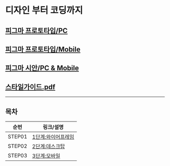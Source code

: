# 디자인 부터 코딩까지

## [피그마 프로토타입/PC](https://www.figma.com/proto/jxefLoweNEDGO2Z2UIfEJQ/%EB%94%94%EC%9E%90%EC%9D%B8%EB%B6%80%ED%84%B0%EC%BD%94%EB%94%A9%EA%B9%8C%EC%A7%80%2FNEW?page-id=558%3A778&node-id=2716-680&m=dev&scaling=min-zoom&content-scaling=fixed&t=n9m4rM6NhFSGOL54-1)

## [피그마 프로토타입/Mobile](https://www.figma.com/proto/jxefLoweNEDGO2Z2UIfEJQ/%EB%94%94%EC%9E%90%EC%9D%B8%EB%B6%80%ED%84%B0%EC%BD%94%EB%94%A9%EA%B9%8C%EC%A7%80%2FNEW?page-id=558%3A778&node-id=2729-2257&viewport=-3604%2C2087%2C0.34&t=iBu2SPKzDbunIrEp-1&scaling=min-zoom&content-scaling=fixed)

## [피그마 시안/PC & Mobile](https://www.figma.com/design/jxefLoweNEDGO2Z2UIfEJQ/%EB%94%94%EC%9E%90%EC%9D%B8%EB%B6%80%ED%84%B0%EC%BD%94%EB%94%A9%EA%B9%8C%EC%A7%80%2FNEW?node-id=2729-2257&t=yC6k6o0EEsusbggS-1)

## [스타일가이드.pdf](./styleguide.pdf)

---

## 목차

| 순번   | 링크/설명                          | 
| ------ | ---------------------------------- | 
| STEP01 | [1단계:와이어프레임](./step1.html) | 
| STEP02 | [2단계:데스크탑](./step2.html) | 
| STEP03 | [3단계:모바일](./step3.html) | 
